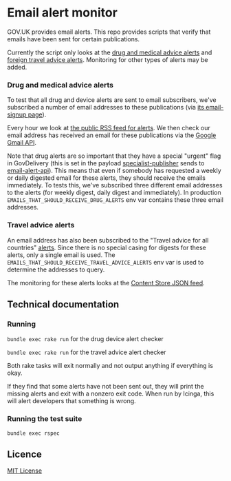 # Email alert monitor

GOV.UK provides email alerts. This repo provides scripts that verify that
emails have been sent for certain publications.

Currently the script only looks at the [drug and medical advice
alerts](https://www.gov.uk/drug-device-alerts) and [foreign travel advice
alerts](https://www.gov.uk/foreign-travel-advice). Monitoring for other types
of alerts may be added.

### Drug and medical advice alerts

To test that all drug and device alerts are sent to email subscribers, we've
subscribed a number of email addresses to these publications (via [its
email-signup page](https://www.gov.uk/drug-device-alerts/email-signup)).

Every hour we look at [the public RSS feed for
alerts](https://www.gov.uk/drug-device-alerts.atom). We then check our email
address has received an email for these publications via the [Google Gmail
API](https://developers.google.com/gmail/api/).

Note that drug alerts are so important that they have a special "urgent" flag
in GovDelivery (this is set in the payload
[specialist-publisher](https://github.com/alphagov/specialist-publisher) sends
to [email-alert-api](https://github.com/alphagov/email-alert-api)). This means
that even if somebody has requested a weekly or daily digested email for these
alerts, they should receive the emails immediately. To tests this, we've
subscribed three different email addresses to the alerts (for weekly digest,
daily digest and immediately). In production
`EMAILS_THAT_SHOULD_RECEIVE_DRUG_ALERTS` env var contains these three email
addresses.

### Travel advice alerts

An email address has also been subscribed to the "Travel advice for all
countries" [alerts](https://www.gov.uk/foreign-travel-advice/email-signup).
Since there is no special casing for digests for these alerts, only a single
email is used. The `EMAILS_THAT_SHOULD_RECEIVE_TRAVEL_ADVICE_ALERTS` env var is
used to determine the addresses to query.

The monitoring for these alerts looks at the [Content Store JSON
feed](https://www.gov.uk/api/content/foreign-travel-advice).

## Technical documentation

### Running

`bundle exec rake run` for the drug device alert checker

`bundle exec rake run` for the travel advice alert checker

Both rake tasks will exit normally and not output anything if everything is
okay.

If they find that some alerts have not been sent out, they will print the
missing alerts and exit with a nonzero exit code. When run by Icinga, this will
alert developers that something is wrong.

### Running the test suite

`bundle exec rspec`

## Licence

[MIT License](LICENCE.txt)
